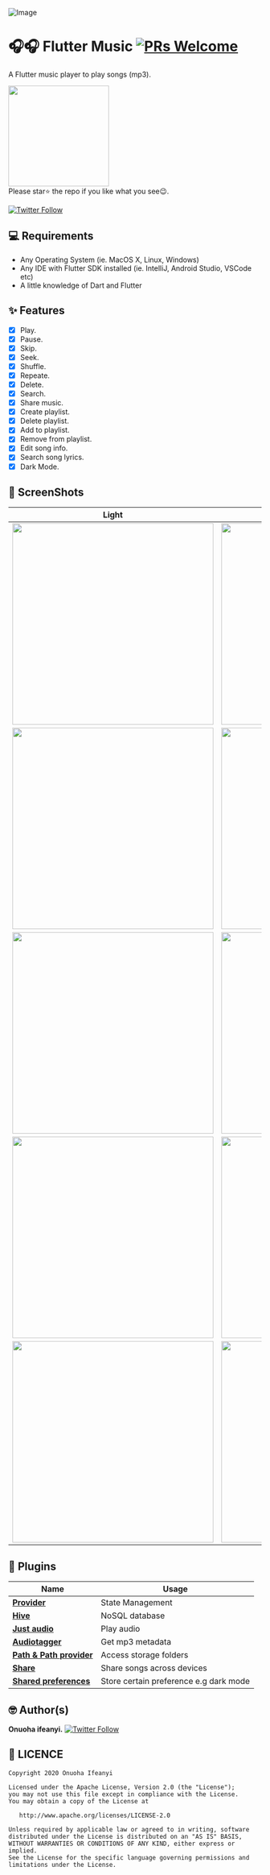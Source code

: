![Image](ss/ls.png)

# 🎧🎧 Flutter Music [![PRs Welcome](https://img.shields.io/badge/PRs-welcome-brightgreen.svg?style=flat-square)](http://makeapullrequest.com)

A Flutter music player to play songs (mp3).

<a href="https://play.google.com/store/apps/details?id=com.onuifeanyi.vybeplayer"><img src="https://play.google.com/intl/en_us/badges/static/images/badges/en_badge_web_generic.png" width="200"></img></a>
<br>
Please star⭐ the repo if you like what you see😉.
<br>

[![Twitter Follow](https://img.shields.io/twitter/follow/onuoha_ifeanyi.svg?style=social)](https://twitter.com/onuoha_ifeanyi)
<br>

## 💻 Requirements
* Any Operating System (ie. MacOS X, Linux, Windows)
* Any IDE with Flutter SDK installed (ie. IntelliJ, Android Studio, VSCode etc)
* A little knowledge of Dart and Flutter

## ✨ Features
- [x] Play.
- [x] Pause.
- [x] Skip.
- [x] Seek.
- [x] Shuffle.
- [x] Repeate.
- [x] Delete.
- [x] Search.
- [x] Share music.
- [x] Create playlist.
- [x] Delete playlist.
- [x] Add to playlist.
- [x] Remove from playlist.
- [x] Edit song info.
- [x] Search song lyrics.
- [x] Dark Mode.

## 📸 ScreenShots

| Light| Dark|
|------|-------|
|<img src="ss/light1.png" width="400">|<img src="ss/dark1.png" width="400">|
|<img src="ss/light2.png" width="400">|<img src="ss/dark2.png" width="400">|
|<img src="ss/light3.png" width="400">|<img src="ss/dark3.png" width="400">|
|<img src="ss/light4.png" width="400">|<img src="ss/dark4.png" width="400">|
|<img src="ss/light5.png" width="400">|<img src="ss/dark5.png" width="400">|


## 🔌 Plugins
| Name | Usage |
|------|-------|
|[**Provider**](https://pub.dev/packages/provider)| State Management|
|[**Hive**](https://pub.dev/packages/objectdb)| NoSQL database|
|[**Just audio**](https://pub.dev/packages/xml2json)| Play audio|
|[**Audiotagger**](https://pub.dev/packages/dio)| Get mp3 metadata|
|[**Path & Path provider**](https://pub.dev/packages/http)| Access storage folders|
|[**Share**](https://pub.dev/packages/share)| Share songs across devices|
|[**Shared preferences**](https://pub.dev/packages/epub_view)| Store certain preference e.g dark mode|


## 🤓 Author(s)
**Onuoha ifeanyi.** [![Twitter Follow](https://img.shields.io/twitter/follow/onuoha_ifeanyi.svg?style=social)](https://twitter.com/onuoha_ifeanyi)

## 🔖 LICENCE
    Copyright 2020 Onuoha Ifeanyi

    Licensed under the Apache License, Version 2.0 (the "License");
    you may not use this file except in compliance with the License.
    You may obtain a copy of the License at

       http://www.apache.org/licenses/LICENSE-2.0

    Unless required by applicable law or agreed to in writing, software
    distributed under the License is distributed on an "AS IS" BASIS,
    WITHOUT WARRANTIES OR CONDITIONS OF ANY KIND, either express or implied.
    See the License for the specific language governing permissions and
    limitations under the License.

